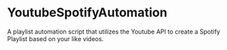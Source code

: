 # YoutubeSpotifyAutomation
A playlist automation script that utilizes the Youtube API to create a Spotify Playlist based on your like videos.

